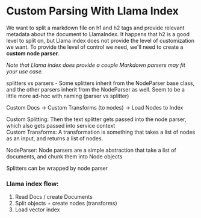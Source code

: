 # Custom Parsing With Llama Index

We want to split a markdown file on h1 and h2 tags and provide relevant metadata about the document to LlamaIndex. It happens that h2 is a good level to split on, but Llama index does not provide the level of customization we want. To provide the level of control we need, we'll need to create a **custom node parser**. 

*Note that Llama index does provide a couple Markdown parsers may fit your use case.*

splitters vs parsers -
Some splitters inherit from the NodeParser base class, and the other parsers inherit from the NodeParser as well. Seem to be a little more ad-hoc with naming (parser vs splitter)







Custom Docs -> Custom Transforms (to nodes) -> Load Nodes to Index  
 
Custom Splitting: Then the text splitter gets passed into the node parser, which also gets passed into service context  
Custom Transforms: A transformation is something that takes a list of nodes as an input, and returns a list of nodes.

NodeParser: Node parsers are a simple abstraction that take a list of documents, and chunk them into Node objects  

Splitters can be wrapped by node parser




### Llama index flow:
1. Read Docs / create Documents
2. Split objects + create nodes (transforms)
3. Load vector index